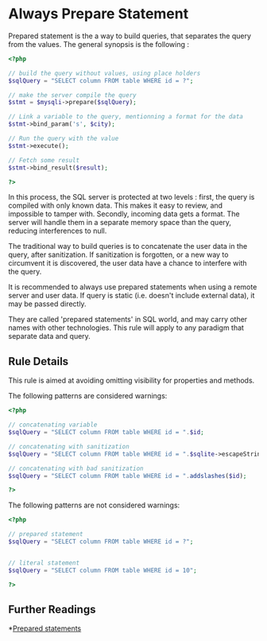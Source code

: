 <!-- Security -->
# Always Prepare Statement

Prepared statement is the a way to build queries, that separates the query from the values. The general synopsis is the following : 

```php
<?php

// build the query without values, using place holders
$sqlQuery = "SELECT column FROM table WHERE id = ?";

// make the server compile the query
$stmt = $mysqli->prepare($sqlQuery);

// Link a variable to the query, mentionning a format for the data
$stmt->bind_param('s', $city);

// Run the query with the value
$stmt->execute();

// Fetch some result
$stmt->bind_result($result);

?>
```
In this process, the SQL server is protected at two levels : first, the query is compiled with only known data. This makes it easy to review, and impossible to tamper with. Secondly, incoming data gets a format. The server will handle them in a separate memory space than the query, reducing interferences to null.

The traditional way to build queries is to concatenate the user data in the query, after sanitization. If sanitization is forgotten, or a new way to circumvent it is discovered, the user data have a chance to interfere with the query. 
 
It is recommended to always use prepared statements when using a remote server and user data. If query is static (i.e. doesn't include external data), it may be passed directly. 

They are called 'prepared statements' in SQL world, and may carry other names with other technologies. This rule will apply to any paradigm that separate data and query. 

## Rule Details

This rule is aimed at avoiding omitting visibility for properties and methods.

The following patterns are considered warnings:

```php
<?php

// concatenating variable
$sqlQuery = "SELECT column FROM table WHERE id = ".$id;

// concatenating with sanitization
$sqlQuery = "SELECT column FROM table WHERE id = ".$sqlite->escapeString($id);

// concatenating with bad sanitization
$sqlQuery = "SELECT column FROM table WHERE id = ".addslashes($id);

?>
```

The following patterns are not considered warnings:

```php
<?php

// prepared statement
$sqlQuery = "SELECT column FROM table WHERE id = ?";


// literal statement
$sqlQuery = "SELECT column FROM table WHERE id = 10";

?>
```

<!--
### Options

## When Not To Use It
-->

## Further Readings
*[Prepared statements](http://php.net/manual/en/mysqli.quickstart.prepared-statements.php)

